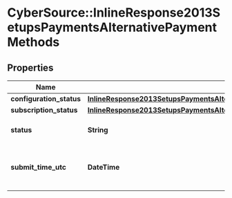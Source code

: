 # CyberSource::InlineResponse2013SetupsPaymentsAlternativePaymentMethods

## Properties
Name | Type | Description | Notes
------------ | ------------- | ------------- | -------------
**configuration_status** | [**InlineResponse2013SetupsPaymentsAlternativePaymentMethodsConfigurationStatus**](InlineResponse2013SetupsPaymentsAlternativePaymentMethodsConfigurationStatus.md) |  | [optional] 
**subscription_status** | [**InlineResponse2013SetupsPaymentsAlternativePaymentMethodsConfigurationStatus**](InlineResponse2013SetupsPaymentsAlternativePaymentMethodsConfigurationStatus.md) |  | [optional] 
**status** | **String** | Possible values: - PROCESSED - PARTIAL_PROCESSED | [optional] 
**submit_time_utc** | **DateTime** | Time of request in UTC. &#x60;Format: YYYY-MM-DDThh:mm:ssZ&#x60; Example: 2024-09-08T09:37:38+0000  | [optional] 


